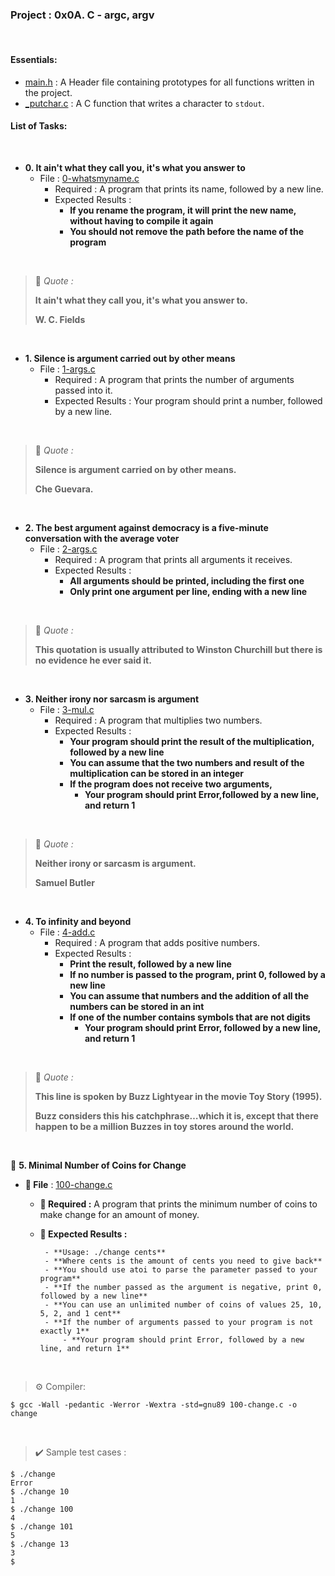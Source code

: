 <h3>Project : 0x0A. C - argc, argv</h3>
<br>

<h4>Essentials:</h4>

* [main.h](./main.h) : A Header file containing prototypes for all functions written in the project.
* [_putchar.c](./_putchar.c) : A C function that writes a character to `stdout`.

<h4>List of Tasks:</h4>
<br>

* **0. It ain't what they call you, it's what you answer to**
  * File : [0-whatsmyname.c](./0-whatsmyname.c)
    * Required : A program that prints its name, followed by a new line.
    * Expected Results : 
      * **If you rename the program, it will print the new name, without having to compile it again**
      * **You should not remove the path before the name of the program**

<br>

> 💬 *Quote :*
> 
> **It ain't what they call you, it's what you answer to.**
>
> **W. C. Fields**

<br>

* **1. Silence is argument carried out by other means**
  * File : [1-args.c](./1-args.c)
    * Required : A program that prints the number of arguments passed into it.
    * Expected Results : Your program should print a number, followed by a new line.

<br>
   
> 💬 *Quote :*
> 
> **Silence is argument carried on by other means.**
>
> **Che Guevara.**

<br>
  
* **2. The best argument against democracy is a five-minute conversation with the average voter**
  * File : [2-args.c](./2-args.c)
    * Required : A program that prints all arguments it receives.
    * Expected Results : 
      * **All arguments should be printed, including the first one**
      * **Only print one argument per line, ending with a new line**

<br>

> 💬 *Quote :*
> 
> **This quotation is usually attributed to Winston Churchill but there is no evidence he ever said it.**

<br>
  
* **3. Neither irony nor sarcasm is argument**
  * File : [3-mul.c](./3-mul.c)
    * Required : A program that multiplies two numbers.
    * Expected Results : 
      * **Your program should print the result of the multiplication, followed by a new line**
      * **You can assume that the two numbers and result of the multiplication can be stored in an integer**
      * **If the program does not receive two arguments,**
        * **Your program should print Error,followed by a new line, and return 1**

<br>

> 💬 *Quote :*
> 
> **Neither irony or sarcasm is argument.**
>
> **Samuel Butler**

<br>

* **4. To infinity and beyond**
  * File : [4-add.c](./4-add.c)
    * Required : A program that adds positive numbers.
    * Expected Results : 
      * **Print the result, followed by a new line**
      * **If no number is passed to the program, print 0, followed by a new line**
      * **You can assume that numbers and the addition of all the numbers can be stored in an int**
      * **If one of the number contains symbols that are not digits**
        * **Your program should print Error, followed by a new line, and return 1**

<br>

> 💬 *Quote :*
> 
> **This line is spoken by Buzz Lightyear in the movie Toy Story (1995).**
> 
> **Buzz considers this his catchphrase…which it is, except that there happen to be a million Buzzes in toy stores around the world.**


<br>
  
📁 **5. Minimal Number of Coins for Change**

  * **💾 File** : [100-change.c](./100-change.c)

    * **📑 Required :** A program that prints the minimum number of coins to make change for an amount of money.


    * **📝 Expected Results :**
    
           - **Usage: ./change cents**
           - **Where cents is the amount of cents you need to give back**
           - **You should use atoi to parse the parameter passed to your program**
           - **If the number passed as the argument is negative, print 0, followed by a new line**
           - **You can use an unlimited number of coins of values 25, 10, 5, 2, and 1 cent**
           - **If the number of arguments passed to your program is not exactly 1**
               - **Your program should print Error, followed by a new line, and return 1**

<br>

> ⚙️ Compiler:

```
$ gcc -Wall -pedantic -Werror -Wextra -std=gnu89 100-change.c -o change
```

<br>

> ✔️ Sample test cases :

```
$ ./change 
Error
$ ./change 10
1
$ ./change 100
4
$ ./change 101
5
$ ./change 13
3
$
```

